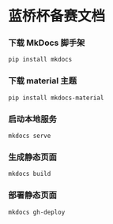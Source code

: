 # 蓝桥杯备赛文档

### 下载 MkDocs 脚手架

```
pip install mkdocs
```

### 下载 material 主题

```
pip install mkdocs-material
```

### 启动本地服务

```
mkdocs serve
```

### 生成静态页面

```
mkdocs build
```


### 部署静态页面

```
mkdocs gh-deploy
```